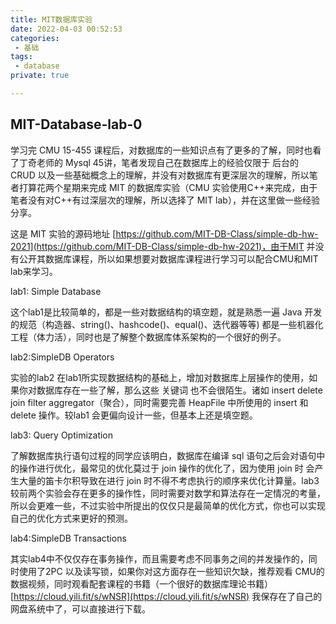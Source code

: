 ```yaml
---
title: MIT数据库实验
date: 2022-04-03 00:52:53
categories: 
 - 基础
tags: 
 - database
private: true

---
```


## MIT-Database-lab-0

学习完 CMU 15-455 课程后，对数据库的一些知识点有了更多的了解，同时也看了丁奇老师的 Mysql 45讲，笔者发现自己在数据库上的经验仅限于 后台的 CRUD 以及一些基础概念上的理解，并没有对数据库有更深层次的理解，所以笔者打算花两个星期来完成 MIT 的数据库实验（CMU 实验使用C++来完成，由于笔者没有对C++有过深层次的理解，所以选择了 MIT lab），并在这里做一些经验分享。

这是 MIT 实验的源码地址 [https://github.com/MIT-DB-Class/simple-db-hw-2021](https://github.com/MIT-DB-Class/simple-db-hw-2021)，由于MIT 并没有公开其数据库课程，所以如果想要对数据库课程进行学习可以配合CMU和MIT lab来学习。

lab1: Simple Database

这个lab1是比较简单的，都是一些对数据结构的填空题，就是熟悉一遍 Java 开发的规范（构造器、string()、hashcode()、equal()、迭代器等等) 都是一些机器化工程（体力活），同时也是了解整个数据库体系架构的一个很好的例子。

lab2:SimpleDB Operators

实验的lab2 在lab1所实现数据结构的基础上，增加对数据库上层操作的使用，如果你对数据库存在一些了解，那么这些 关键词 也不会很陌生。诸如 insert delete join filter aggregator（聚合），同时需要完善 HeapFile 中所使用的 insert 和 delete 操作。较lab1 会更偏向设计一些，但基本上还是填空题。

lab3: Query Optimization

了解数据库执行语句过程的同学应该明白，数据库在编译 sql 语句之后会对语句中的操作进行优化，最常见的优化莫过于 join 操作的优化了，因为使用 join 时 会产生大量的笛卡尔积导致在进行 join 时不得不考虑执行的顺序来优化计算量。lab3较前两个实验会存在更多的操作性，同时需要对数学和算法存在一定情况的考量，所以会更难一些，不过实验中所提出的仅仅只是最简单的优化方式，你也可以实现自己的优化方式来更好的预测。

lab4:SimpleDB Transactions

其实lab4中不仅仅存在事务操作，而且需要考虑不同事务之间的并发操作的，同时使用了2PC 以及读写锁，如果你对这方面存在一些知识欠缺，推荐观看 CMU的数据视频，同时观看配套课程的书籍（一个很好的数据库理论书籍） [https://cloud.yili.fit/s/wNSR](https://cloud.yili.fit/s/wNSR) 我保存在了自己的网盘系统中了，可以直接进行下载。

